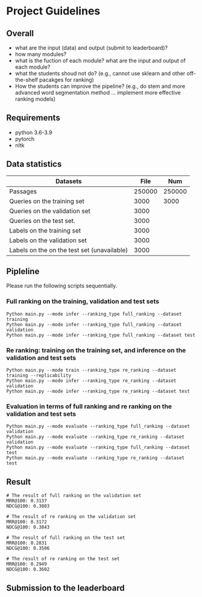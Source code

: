 # Project Guidelines

## Overall

* what are the input (data) and output (submit to leaderboard)?
* how many modules? 
* what is the fuction of each module? what are the input and output of each module?
* what the students shoud not do? (e.g., cannot use sklearn and other off-the-shelf pacakges for ranking)
* How the students can improve the pipeline? (e.g., do stem and more advanced word segmentation method ... implement more effective ranking models)

## Requirements 
* python 3.6-3.9
* pytorch 
* nltk

## Data statistics

| Datasets                    | File                     |Num |
| ------------------ | ------------------------ |------------------------ |
| Passages           | 250000                   | 250000                   |
| Queries on the training set       | 3000                     |3000                     |
| Queries on the validation set     | 3000                     |
| Queries on the test set.          | 3000                     |
| Labels on the training set         | 3000                     |
| Labels on the validation set          | 3000                     |
| Labels on the on the test set (unavailable)          | 3000                     |

## Pipleline
Please run the following scripts sequentially.

### Full ranking on the training, validation and test sets
```
Python main.py --mode infer --ranking_type full_ranking --dataset training
Python main.py --mode infer --ranking_type full_ranking --dataset validation
Python main.py --mode infer --ranking_type full_ranking --dataset test
```

### Re ranking: training on the training set, and inference on the validation and test sets
```
Python main.py --mode train --ranking_type re_ranking --dataset training --replicability
Python main.py --mode infer --ranking_type re_ranking --dataset validation
Python main.py --mode infer --ranking_type re_ranking --dataset test
```

### Evaluation in terms of full ranking and re ranking on the validation and test sets
```
Python main.py --mode evaluate --ranking_type full_ranking --dataset validation
Python main.py --mode evaluate --ranking_type re_ranking --dataset validation
Python main.py --mode evaluate --ranking_type full_ranking --dataset test
Python main.py --mode evaluate --ranking_type re_ranking --dataset test
```

## Result
```
# The result of full ranking on the validation set
MRR@100: 0.3137
NDCG@100: 0.3803

# The result of re ranking on the validation set
MRR@100: 0.3172
NDCG@100: 0.3843

# The result of full ranking on the test set
MRR@100: 0.2831
NDCG@100: 0.3506

# The result of re ranking on the test set
MRR@100: 0.2949
NDCG@100: 0.3602
```
## Submission to the leaderboard
